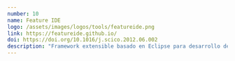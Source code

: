 ```yaml
---
number: 10
name: Feature IDE
logo: /assets/images/logos/tools/featureide.png
link: https://featureide.github.io/
doi: https://doi.org/10.1016/j.scico.2012.06.002
description: "Framework extensible basado en Eclipse para desarrollo de software orientado a características (FOSD)."
---
```

